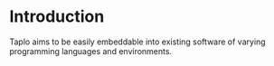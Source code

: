 # Introduction

Taplo aims to be easily embeddable into existing software of varying programming languages and environments.
